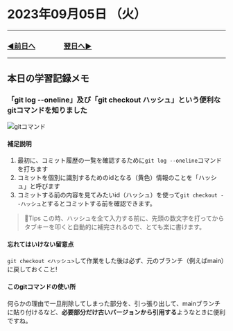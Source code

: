 # 2023年09月05日 （火）

---

### [◀️前日へ](https://github.com/yuasys/chatty-journal/blob/main/2023/09/2023-09-04.md)&emsp;&emsp;&emsp;&emsp;[翌日へ▶️](https://github.com/yuasys/chatty-journal/blob/main/2023/09/2023-09-06.md)

---

## 本日の学習記録メモ

### 「git log --oneline」及び「git checkout ハッシュ」という便利なgitコマンドを知りました

![gitコマンド](https://github.com/yuasys/chatty-journal/blob/main/images/Monosnap%202023-09-05.md%20%E2%80%94%20chatty-journal%202023-09-05%2009-50-49.png?raw=true)

#### 補足説明

1. 最初に、コミット履歴の一覧を確認するために```git log --oneline```コマンドを打ちます
2. コミットを個別に識別するためのidとなる（黄色）情報のことを「ハッシュ」と呼びます
3. コミットする前の内容を見てみたいid（ハッシュ）を使って```git checkout --ハッシュ```とするとコミットする前を確認できます。

> 📍Tips この時、ハッシュを全て入力する前に、先頭の数文字を打ってからタブキーを叩くと自動的に補完されるので、とても楽に書けます。

#### 忘れてはいけない留意点

```git checkout <ハッシュ>```して作業をした後は必ず、元のブランチ（例えばmain）に戻しておくこと!  

#### このgitコマンドの使い所

何らかの理由で一旦削除してしまった部分を、引っ張り出して、mainブランチに貼り付けるなど、<b>必要部分だけ古いバージョンから引用する</b>ようなときに便利ですね。
